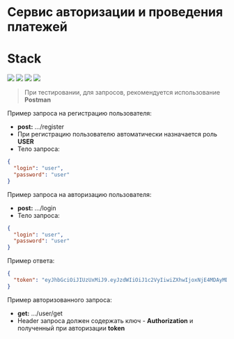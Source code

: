 # Сервис авторизации и проведения платежей

# Stack

![](https://img.shields.io/badge/java_8-✓-blue.svg)
![](https://img.shields.io/badge/spring_boot-✓-blue.svg)
![](https://img.shields.io/badge/postgresql-✓-blue.svg)
![](https://img.shields.io/badge/jwt-✓-blue.svg)

> При тестировании, для запросов, рекомендуется использование **Postman**

Пример запроса на регистрацию пользователя:

- **post:** .../register
- При регистрацию пользователю автоматически назначается роль **USER**
- Тело запроса:

```json
{
  "login": "user",
  "password": "user"
}
```
Пример запроса на авторизацию пользователя:

- **post:** .../login
- Тело запроса:

```json
{
  "login": "user",
  "password": "user"
}
```

Пример ответа:

```json
{
  "token": "eyJhbGciOiJIUzUxMiJ9.eyJzdWIiOiJ1c2VyIiwiZXhwIjoxNjE4MDAyMDAwfQ.yYygq9GuE43k8gXAmpxCXkbsvu2dlZhR0mF27h_O24u-9wgt6tbnGDtTphsb7bobu84GpE6UzFoPkP6xHz4dqQ"
}
```

Пример авторизованного запроса:

- **get:** .../user/get
- Header запроса должен содержать ключ - **Authorization** и полученный при авторизации **token**

